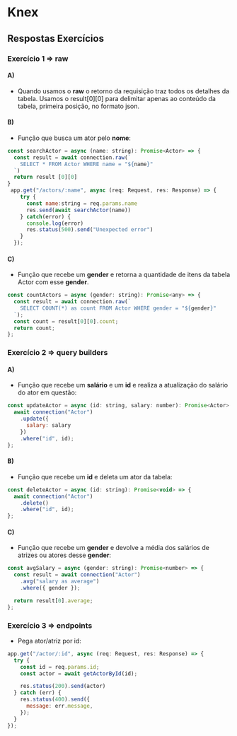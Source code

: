 # Knex 
## Respostas Exercícios
### Exercício 1 => raw

#### A)

- Quando usamos o __raw__ o retorno da requisição traz todos os detalhes da tabela. Usamos o result[0][0] para delimitar apenas ao conteúdo da tabela, primeira posição, no formato json.

#### B)

-  Função que busca um ator pelo **nome**:

~~~javascript
const searchActor = async (name: string): Promise<Actor> => {
  const result = await connection.raw(`
    SELECT * FROM Actor WHERE name = "${name}"
  `)
  return result [0][0]
}
 app.get("/actors/:name", async (req: Request, res: Response) => {
    try {
      const name:string = req.params.name
      res.send(await searchActor(name))
    } catch(error) {
      console.log(error)
      res.status(500).send("Unexpected error")
    }
  });
~~~

#### C)

- Função que recebe um **gender** e retorna a quantidade de itens da tabela Actor com esse **gender**.

~~~javascript
const countActors = async (gender: string): Promise<any> => {
  const result = await connection.raw(`
    SELECT COUNT(*) as count FROM Actor WHERE gender = "${gender}"
  `);
  const count = result[0][0].count;
  return count;
};
~~~

### Exercício 2 => query builders

#### A)

- Função que recebe um **salário** e um **id** e realiza a atualização do salário do ator em questão:

~~~javascript
const updateActor = async (id: string, salary: number): Promise<Actor> => {
  await connection("Actor")
    .update({
      salary: salary
    })
    .where("id", id);
};
~~~

#### B)

- Função que recebe um **id** e deleta um ator da tabela:

~~~javascript
const deleteActor = async (id: string): Promise<void> => {
  await connection("Actor")
    .delete()
    .where("id", id);
}; 
~~~

#### C)

- Função que recebe um **gender** e devolve a média dos salários de atrizes ou atores desse **gender**:

~~~javascript
const avgSalary = async (gender: string): Promise<number> => {
  const result = await connection("Actor")
    .avg("salary as average")
    .where({ gender });

  return result[0].average;
};
~~~

### Exercício 3 => endpoints

- Pega ator/atriz por id:

~~~javascript
app.get("/actor/:id", async (req: Request, res: Response) => {
  try {
    const id = req.params.id;
    const actor = await getActorById(id);

    res.status(200).send(actor)
  } catch (err) {
    res.status(400).send({
      message: err.message,
    });
  }
});
~~~